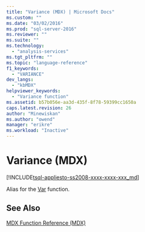 ```yaml
---
title: "Variance (MDX) | Microsoft Docs"
ms.custom: ""
ms.date: "03/02/2016"
ms.prod: "sql-server-2016"
ms.reviewer: ""
ms.suite: ""
ms.technology: 
  - "analysis-services"
ms.tgt_pltfrm: ""
ms.topic: "language-reference"
f1_keywords: 
  - "VARIANCE"
dev_langs: 
  - "kbMDX"
helpviewer_keywords: 
  - "Variance function"
ms.assetid: b57b056e-aa3d-435f-8f78-59399cc1650a
caps.latest.revision: 26
author: "Minewiskan"
ms.author: "owend"
manager: "erikre"
ms.workload: "Inactive"
---
```

# Variance (MDX)
[!INCLUDE[tsql-appliesto-ss2008-xxxx-xxxx-xxx_md](../includes/tsql-appliesto-ss2008-xxxx-xxxx-xxx-md.md)]

  Alias for the [Var](../mdx/var-mdx.md) function.  
  
## See Also  
 [MDX Function Reference &#40;MDX&#41;](../mdx/mdx-function-reference-mdx.md)  
  
  
